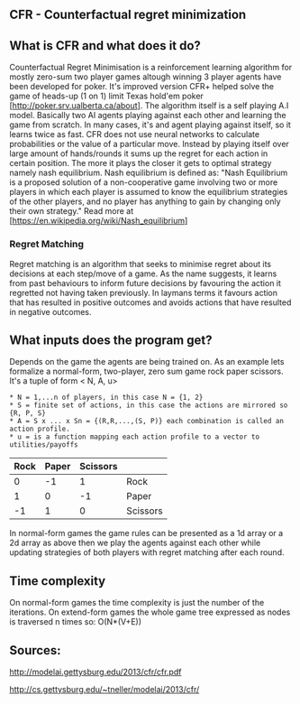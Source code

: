 ## CFR - Counterfactual regret minimization

## What is CFR and what does it do?

Counterfactual Regret Minimisation is a reinforcement learning algorithm for mostly zero-sum two player games altough winning 3 player agents have been developed for poker. It's improved version CFR+ helped solve the game of heads-up (1 on 1) limit Texas hold'em poker [http://poker.srv.ualberta.ca/about]. The algorithm itself is a self playing A.I model. Basically two AI agents playing against each other and learning the game from scratch. In many cases, it's and agent playing against itself, so it learns twice as fast. CFR does not use neural networks to calculate probabilities or the value of a particular move. Instead by playing itself over large amount of hands/rounds it sums up the regret for each action in certain position. The more it plays the closer it gets to optimal strategy namely nash equilibrium. Nash equilibrium is defined as: "Nash Equilibrium is a proposed solution of a non-cooperative game involving two or more players in which each player is assumed to know the equilibrium strategies of the other players, and no player has anything to gain by changing only their own strategy." Read more at [https://en.wikipedia.org/wiki/Nash_equilibrium]


### Regret Matching
Regret matching is an algorithm that seeks to minimise regret about its decisions at each step/move of a game. As the name suggests, it learns from past behaviours to inform future decisions by favouring the action it regretted not having taken previously. In laymans terms it favours action that has resulted in positive outcomes and avoids actions that have resulted in negative outcomes.

## What inputs does the program get?

Depends on the game the agents are being trained on. As an example lets formalize a normal-form, two-player, zero sum game rock paper scissors.
It's a tuple of form < N, A, u>
```
* N = 1,...n of players, in this case N = {1, 2}
* S = finite set of actions, in this case the actions are mirrored so {R, P, S}
* A = S x ... x Sn = {(R,R,...,(S, P)} each combination is called an action profile.
* u = is a function mapping each action profile to a vector to utilities/payoffs
```
| Rock | Paper | Scissors |          |
|------|-------|----------|----------|
| 0    | -1    | 1        | Rock     |
| 1    | 0     | -1       | Paper    |
| -1   | 1     | 0        | Scissors |


In normal-form games the game rules can be presented as a 1d array or a 2d array as above then we play the agents against each other while updating strategies of both players with regret matching after each round.


## Time complexity

On normal-form games the time complexity is just the number of the iterations.
On extend-form games the whole game tree expressed as nodes is traversed n times so: O(N*(V+E))

## Sources:
http://modelai.gettysburg.edu/2013/cfr/cfr.pdf

http://cs.gettysburg.edu/~tneller/modelai/2013/cfr/
